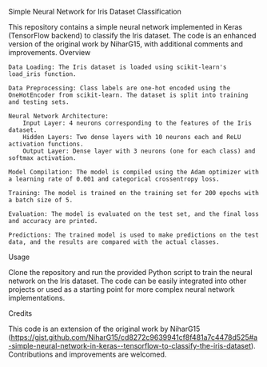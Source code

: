 Simple Neural Network for Iris Dataset Classification

This repository contains a simple neural network implemented in Keras (TensorFlow backend) to classify the Iris dataset. The code is an enhanced version of the original work by NiharG15, with additional comments and improvements.
Overview

    Data Loading: The Iris dataset is loaded using scikit-learn's load_iris function.

    Data Preprocessing: Class labels are one-hot encoded using the OneHotEncoder from scikit-learn. The dataset is split into training and testing sets.

    Neural Network Architecture:
        Input Layer: 4 neurons corresponding to the features of the Iris dataset.
        Hidden Layers: Two dense layers with 10 neurons each and ReLU activation functions.
        Output Layer: Dense layer with 3 neurons (one for each class) and softmax activation.

    Model Compilation: The model is compiled using the Adam optimizer with a learning rate of 0.001 and categorical crossentropy loss.

    Training: The model is trained on the training set for 200 epochs with a batch size of 5.

    Evaluation: The model is evaluated on the test set, and the final loss and accuracy are printed.

    Predictions: The trained model is used to make predictions on the test data, and the results are compared with the actual classes.

Usage

Clone the repository and run the provided Python script to train the neural network on the Iris dataset. The code can be easily integrated into other projects or used as a starting point for more complex neural network implementations.

Credits

This code is an extension of the original work by NiharG15 (https://gist.github.com/NiharG15/cd8272c9639941cf8f481a7c4478d525#a-simple-neural-network-in-keras--tensorflow-to-classify-the-iris-dataset). Contributions and improvements are welcomed.

